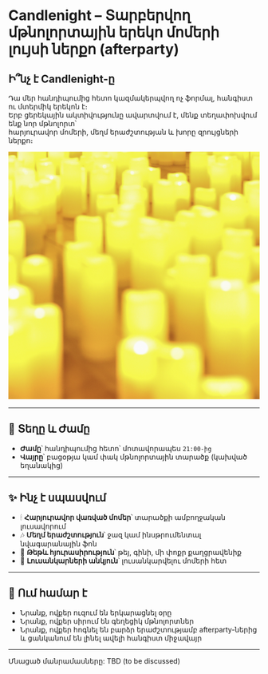# Candlenight – Տարբերվող մթնոլորտային երեկո մոմերի լույսի ներքո (afterparty)

## Ի՞նչ է Candlenight-ը

Դա մեր հանդիպումից հետո կազմակերպվող ոչ ֆորմալ, հանգիստ ու մտերմիկ երեկոն է։  
Երբ ցերեկային ակտիվությունը ավարտվում է, մենք տեղափոխվում ենք նոր մթնոլորտ՝  
հարյուրավոր մոմերի, մեղմ երաժշտության և խորը զրույցների ներքո։

![cover](candlenight-cover.png)

---

## 📍 Տեղը և Ժամը

- **Ժամը**՝ հանդիպումից հետո՝ մոտավորապես `21:00-ից`
- **Վայրը**՝ բացօթյա կամ փակ մթնոլորտային տարածք (կախված եղանակից)

---

## ✨ Ինչ է սպասվում

- 🕯 **Հարյուրավոր վառված մոմեր**՝ տարածքի ամբողջական լուսավորում
- 🎶 **Մեղմ երաժշտություն**՝ ջազ կամ ինսթրումենտալ նվագարանային ֆոն
- 🍷 **Թեթև հյուրասիրություն**՝ թեյ, գինի, մի փոքր քաղցրավենիք
- 📸 **Լուսանկարների անկյուն**՝ լուսանկարվելու մոմերի հետ

---

## 📣 Ում համար է

- Նրանք, ովքեր ուզում են երկարացնել օրը
- Նրանք, ովքեր սիրում են գեղեցիկ մթնոլորտներ
- Նրանք, ովքեր հոգնել են բարձր երաժշտությամբ afterparty-ներից
  և ցանկանում են լինել ավելի հանգիստ միջավայր

---

Մնացած մանրամասները: TBD (to be discussed)

